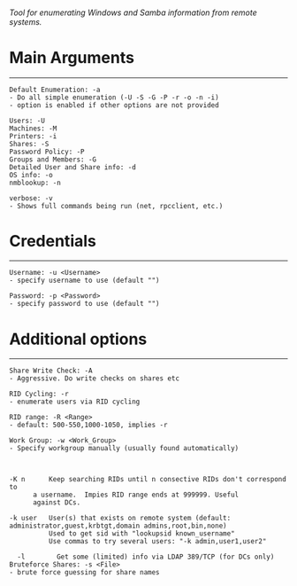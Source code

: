 ###### Tool for enumerating Windows and Samba information from remote systems.
# Main Arguments
---------------------------

    Default Enumeration: -a        
    - Do all simple enumeration (-U -S -G -P -r -o -n -i)
    - option is enabled if other options are not provided
	
    Users: -U
    Machines: -M
	Printers: -i
    Shares: -S
    Password Policy: -P
    Groups and Members: -G
    Detailed User and Share info: -d
	OS info: -o
	nmblookup: -n
	
	verbose: -v
	- Shows full commands being run (net, rpcclient, etc.)
	


# Credentials
-------------------

	Username: -u <Username>
    - specify username to use (default "")
    
    Password: -p <Password>
    - specify password to use (default "")

# Additional options
---------------------------

	Share Write Check: -A
	- Aggressive. Do write checks on shares etc
        
    RID Cycling: -r
    - enumerate users via RID cycling
    
    RID range: -R <Range>
    - default: 500-550,1000-1050, implies -r
	
	Work Group: -w <Work_Group>
    - Specify workgroup manually (usually found automatically)
	
	
	
	-K n      Keep searching RIDs until n consective RIDs don't correspond to
		  a username.  Impies RID range ends at 999999. Useful 
		  against DCs.
	
	-k user   User(s) that exists on remote system (default: administrator,guest,krbtgt,domain admins,root,bin,none)
              Used to get sid with "lookupsid known_username"
              Use commas to try several users: "-k admin,user1,user2"
              
	  -l        Get some (limited) info via LDAP 389/TCP (for DCs only)
    Bruteforce Shares: -s <File>
    - brute force guessing for share names
    
